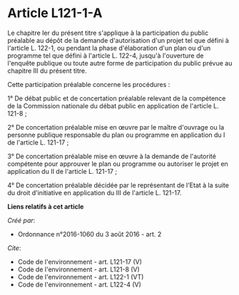# Article L121-1-A

Le chapitre Ier du présent titre s'applique à la participation du public préalable au dépôt de la demande d'autorisation d'un
projet tel que défini à l'article L. 122-1, ou pendant la phase d'élaboration d'un plan ou d'un programme tel que défini à
l'article L. 122-4, jusqu'à l'ouverture de l'enquête publique ou toute autre forme de participation du public prévue au
chapitre III du présent titre. 

Cette participation préalable concerne les procédures : 

1° De débat public et de concertation préalable relevant de la compétence de la Commission nationale du débat public en
application de l'article L. 121-8 ; 

2° De concertation préalable mise en œuvre par le maître d'ouvrage ou la personne publique responsable du plan ou programme
en application du I de l'article L. 121-17 ; 

3° De concertation préalable mise en œuvre à la demande de l'autorité compétente pour approuver le plan ou programme ou
autoriser le projet en application du II de l'article L. 121-17 ; 

4° De concertation préalable décidée par le représentant de l'Etat à la suite du droit d'initiative en application du III de
l'article L. 121-17.

**Liens relatifs à cet article**

_Créé par_:

  - Ordonnance n°2016-1060 du 3 août 2016 - art. 2

_Cite_:

  - Code de l'environnement - art. L121-17 (V)
  - Code de l'environnement - art. L121-8 (V)
  - Code de l'environnement - art. L122-1 (VT)
  - Code de l'environnement - art. L122-4 (V)
